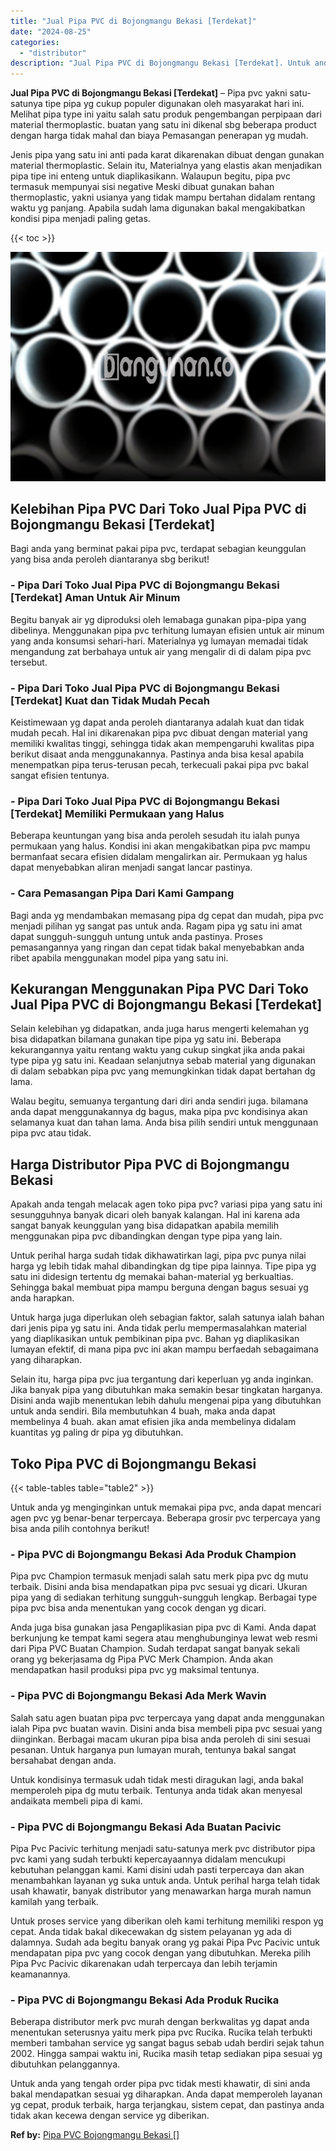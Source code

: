 ```yaml
---
title: "Jual Pipa PVC di Bojongmangu Bekasi [Terdekat]"
date: "2024-08-25"
categories: 
  - "distributor"
description: "Jual Pipa PVC di Bojongmangu Bekasi [Terdekat]. Untuk anda yang tengah order pipa pvc tidak mesti khawatir, di sini anda bakal mendapatkan sesuai yg diharapk..."
---
```


**Jual Pipa PVC di Bojongmangu Bekasi \[Terdekat\]** – Pipa pvc yakni satu-satunya tipe pipa yg cukup populer digunakan oleh masyarakat hari ini. Melihat pipa type ini yaitu salah satu produk pengembangan perpipaan dari material thermoplastic. buatan yang satu ini dikenal sbg beberapa product dengan harga tidak mahal dan biaya Pemasangan penerapan yg mudah.

Jenis pipa yang satu ini anti pada karat dikarenakan dibuat dengan gunakan material thermoplastic. Selain itu, Materialnya yang elastis akan menjadikan pipa tipe ini enteng untuk diaplikasikann. Walaupun begitu, pipa pvc termasuk mempunyai sisi negative Meski dibuat gunakan bahan thermoplastic, yakni usianya yang tidak mampu bertahan didalam rentang waktu yg panjang. Apabila sudah lama digunakan bakal mengakibatkan kondisi pipa menjadi paling getas.

{{< toc >}}

![Jual Pipa PVC di Bojongmangu Bekasi [Terdekat]](/images/jaul-pipa-pvc-28.png)

## Kelebihan Pipa PVC Dari Toko Jual Pipa PVC di Bojongmangu Bekasi \[Terdekat\]

Bagi anda yang berminat pakai pipa pvc, terdapat sebagian keunggulan yang bisa anda peroleh diantaranya sbg berikut!

### \- Pipa Dari Toko Jual Pipa PVC di Bojongmangu Bekasi \[Terdekat\] Aman Untuk Air Minum

Begitu banyak air yg diproduksi oleh lemabaga gunakan pipa-pipa yang dibelinya. Menggunakan pipa pvc terhitung lumayan efisien untuk air minum yang anda konsumsi sehari-hari. Materialnya yg lumayan memadai tidak mengandung zat berbahaya untuk air yang mengalir di di dalam pipa pvc tersebut.

### \- Pipa Dari Toko Jual Pipa PVC di Bojongmangu Bekasi \[Terdekat\] Kuat dan Tidak Mudah Pecah

Keistimewaan yg dapat anda peroleh diantaranya adalah kuat dan tidak mudah pecah. Hal ini dikarenakan pipa pvc dibuat dengan material yang memiliki kwalitas tinggi, sehingga tidak akan mempengaruhi kwalitas pipa berikut disaat anda menggunakannya. Pastinya anda bisa kesal apabila menempatkan pipa terus-terusan pecah, terkecuali pakai pipa pvc bakal sangat efisien tentunya.

### \- Pipa Dari Toko Jual Pipa PVC di Bojongmangu Bekasi \[Terdekat\] Memiliki Permukaan yang Halus

Beberapa keuntungan yang bisa anda peroleh sesudah itu ialah punya permukaan yang halus. Kondisi ini akan mengakibatkan pipa pvc mampu bermanfaat secara efisien didalam mengalirkan air. Permukaan yg halus dapat menyebabkan aliran menjadi sangat lancar pastinya.

### \- Cara Pemasangan Pipa Dari Kami Gampang

Bagi anda yg mendambakan memasang pipa dg cepat dan mudah, pipa pvc menjadi pilihan yg sangat pas untuk anda. Ragam pipa yg satu ini amat dapat sungguh-sungguh untung untuk anda pastinya. Proses pemasangannya yang ringan dan cepat tidak bakal menyebabkan anda ribet apabila menggunakan model pipa yang satu ini.

## Kekurangan Menggunakan Pipa PVC Dari Toko Jual Pipa PVC di Bojongmangu Bekasi \[Terdekat\]

Selain kelebihan yg didapatkan, anda juga harus mengerti kelemahan yg bisa didapatkan bilamana gunakan tipe pipa yg satu ini. Beberapa kekurangannya yaitu rentang waktu yang cukup singkat jika anda pakai type pipa yg satu ini. Keadaan selanjutnya sebab material yang digunakan di dalam sebabkan pipa pvc yang memungkinkan tidak dapat bertahan dg lama.

Walau begitu, semuanya tergantung dari diri anda sendiri juga. bilamana anda dapat menggunakannya dg bagus, maka pipa pvc kondisinya akan selamanya kuat dan tahan lama. Anda bisa pilih sendiri untuk menggunaan pipa pvc atau tidak.

## Harga Distributor Pipa PVC di Bojongmangu Bekasi

Apakah anda tengah melacak agen toko pipa pvc? variasi pipa yang satu ini sesungguhnya banyak dicari oleh banyak kalangan. Hal ini karena ada sangat banyak keunggulan yang bisa didapatkan apabila memilih menggunakan pipa pvc dibandingkan dengan type pipa yang lain.

Untuk perihal harga sudah tidak dikhawatirkan lagi, pipa pvc punya nilai harga yg lebih tidak mahal dibandingkan dg tipe pipa lainnya. Tipe pipa yg satu ini didesign tertentu dg memakai bahan-material yg berkualtias. Sehingga bakal membuat pipa mampu berguna dengan bagus sesuai yg anda harapkan.

Untuk harga juga diperlukan oleh sebagian faktor, salah satunya ialah bahan dari jenis pipa yg satu ini. Anda tidak perlu mempermasalahkan material yang diaplikasikan untuk pembikinan pipa pvc. Bahan yg diaplikasikan lumayan efektif, di mana pipa pvc ini akan mampu berfaedah sebagaimana yang diharapkan.

Selain itu, harga pipa pvc jua tergantung dari keperluan yg anda inginkan. Jika banyak pipa yang dibutuhkan maka semakin besar tingkatan harganya. Disini anda wajib menentukan lebih dahulu mengenai pipa yang dibutuhkan untuk anda sendiri. Bila membutuhkan 4 buah, maka anda dapat membelinya 4 buah. akan amat efisien jika anda membelinya didalam kuantitas yg paling dr pipa yg dibutuhkan.

## Toko Pipa PVC di Bojongmangu Bekasi

{{< table-tables table="table2" >}}

Untuk anda yg menginginkan untuk memakai pipa pvc, anda dapat mencari agen pvc yg benar-benar terpercaya. Beberapa grosir pvc terpercaya yang bisa anda pilih contohnya berikut!

### \- Pipa PVC di Bojongmangu Bekasi Ada Produk Champion

Pipa pvc Champion termasuk menjadi salah satu merk pipa pvc dg mutu terbaik. Disini anda bisa mendapatkan pipa pvc sesuai yg dicari. Ukuran pipa yang di sediakan terhitung sungguh-sungguh lengkap. Berbagai type pipa pvc bisa anda menentukan yang cocok dengan yg dicari.

Anda juga bisa gunakan jasa Pengaplikasian pipa pvc di Kami. Anda dapat berkunjung ke tempat kami segera atau menghubunginya lewat web resmi dari Pipa PVC Buatan Champion. Sudah terdapat sangat banyak sekali orang yg bekerjasama dg Pipa PVC Merk Champion. Anda akan mendapatkan hasil produksi pipa pvc yg maksimal tentunya.

### \- Pipa PVC di Bojongmangu Bekasi Ada Merk Wavin

Salah satu agen buatan pipa pvc terpercaya yang dapat anda menggunakan ialah Pipa pvc buatan wavin. Disini anda bisa membeli pipa pvc sesuai yang diinginkan. Berbagai macam ukuran pipa bisa anda peroleh di sini sesuai pesanan. Untuk harganya pun lumayan murah, tentunya bakal sangat bersahabat dengan anda.

Untuk kondisinya termasuk udah tidak mesti diragukan lagi, anda bakal memperoleh pipa dg mutu terbaik. Tentunya anda tidak akan menyesal andaikata membeli pipa di kami.

### \- Pipa PVC di Bojongmangu Bekasi Ada Buatan Pacivic

Pipa Pvc Pacivic terhitung menjadi satu-satunya merk pvc distributor pipa pvc kami yang sudah terbukti kepercayaannya didalam mencukupi kebutuhan pelanggan kami. Kami disini udah pasti terpercaya dan akan menambahkan layanan yg suka untuk anda. Untuk perihal harga telah tidak usah khawatir, banyak distributor yang menawarkan harga murah namun kamilah yang terbaik.

Untuk proses service yang diberikan oleh kami terhitung memiliki respon yg cepat. Anda tidak bakal dikecewakan dg sistem pelayanan yg ada di dalamnya. Sudah ada begitu banyak orang yg pakai Pipa Pvc Pacivic untuk mendapatan pipa pvc yang cocok dengan yang dibutuhkan. Mereka pilih Pipa Pvc Pacivic dikarenakan udah terpercaya dan lebih terjamin keamanannya.

### \- Pipa PVC di Bojongmangu Bekasi Ada Produk Rucika

Beberapa distributor merk pvc murah dengan berkwalitas yg dapat anda menentukan seterusnya yaitu merk pipa pvc Rucika. Rucika telah terbukti memberi tambahan service yg sangat bagus sebab udah berdiri sejak tahun 2002. Hingga sampai waktu ini, Rucika masih tetap sediakan pipa sesuai yg dibutuhkan pelanggannya.

Untuk anda yang tengah order pipa pvc tidak mesti khawatir, di sini anda bakal mendapatkan sesuai yg diharapkan. Anda dapat memperoleh layanan yg cepat, produk terbaik, harga terjangkau, sistem cepat, dan pastinya anda tidak akan kecewa dengan service yg diberikan.

**Ref by:** [Pipa PVC Bojongmangu Bekasi []](https://id.wikipedia.org/wiki/Pipa)
